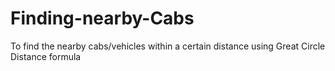 # Finding-nearby-Cabs
To find the nearby cabs/vehicles within a certain distance using Great Circle Distance formula
